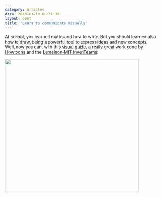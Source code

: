 ```yaml
---
category: articles
date: 2010-03-10 06:31:38
layout: post
title: 'Learn to communicate visually'
---
```


<p>At school, you learned maths and how to write. But you should learned also how to draw, being a powerful tool to express ideas and new concepts. Well, now you can, with this <a href="http://www.howtoons.com/?page_id=1455">visual guide</a>, a really great work done by <a href="http://www.howtoons.com">Howtoons</a> and the <a href="http://web.mit.edu/inventeams/">Lemelson-MIT InvenTeams</a>:</p>

<p><a href="http://www.howtoons.com/?page_id=1455"><img width="440" src="https://cdn.joaobordalo.com/images/static/blog/VisualCommunication.png"></a></p>

